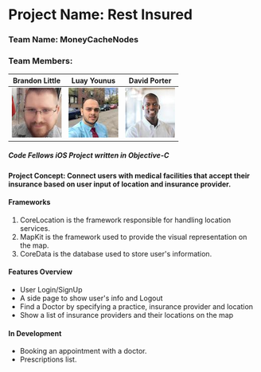 # Project Name: Rest Insured

### Team Name: MoneyCacheNodes

### Team Members:

Brandon Little | Luay Younus | David Porter
:----------------------------:|:----------------------------: | :------:
[![Brandon Little](https://github.com/MoneyCashNodes/RestInsured/blob/master/Rest%20Insured/ReadmeAssets/BrandonLittleSmall.jpeg)](https://github.com/brlittle86) | [![Luay Younus](https://github.com/MoneyCashNodes/RestInsured/blob/master/Rest%20Insured/ReadmeAssets/LuayYounusSmall.jpeg)](https://github.com/luayyounus) | [![David Porter](https://github.com/MoneyCashNodes/RestInsured/blob/master/Rest%20Insured/ReadmeAssets/DavidPorterSmall.jpeg)](https://github.com/thegrimheep)

##### Code Fellows iOS Project written in Objective-C

#### Project Concept: Connect users with medical facilities that accept their insurance based on user input of location and insurance provider.


#### Frameworks
1) CoreLocation is the framework responsible for handling location services.
2) MapKit is the framework used to provide the visual representation on the map.
3) CoreData is the database used to store user's information.

#### Features Overview
- User Login/SignUp
- A side page to show user's info and Logout
- Find a Doctor by specifying a practice, insurance provider and location
- Show a list of insurance providers and their locations on the map

#### In Development
- Booking an appointment with a doctor.
- Prescriptions list.
